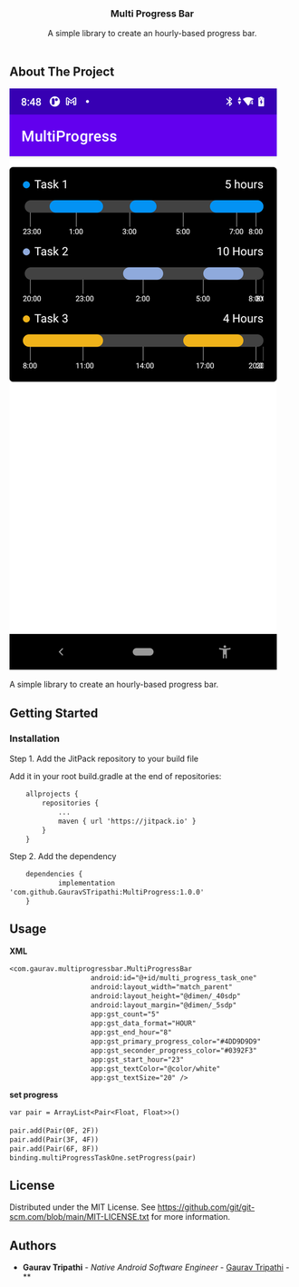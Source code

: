 <p align="center">
  <h3 align="center">Multi Progress Bar</h3>

  <p align="center">
    A simple library to create an hourly-based progress bar.
    <br/>
    <br/>
  </p>
</p>



## About The Project

![Screen Shot](https://github.com/GauravSTripathi/MultiProgress/blob/master/Screenshot_1.png)

A simple library to create an hourly-based progress bar.

## Getting Started


### Installation

Step 1. Add the JitPack repository to your build file

Add it in your root build.gradle at the end of repositories:
```
	allprojects {
		repositories {
			...
			maven { url 'https://jitpack.io' }
		}
	}
  ```
Step 2. Add the dependency
```
	dependencies {
	        implementation 'com.github.GauravSTripathi:MultiProgress:1.0.0'
	}
```
## Usage

**XML**
```
<com.gaurav.multiprogressbar.MultiProgressBar
                    android:id="@+id/multi_progress_task_one"
                    android:layout_width="match_parent"
                    android:layout_height="@dimen/_40sdp"
                    android:layout_margin="@dimen/_5sdp"
                    app:gst_count="5"
                    app:gst_data_format="HOUR"
                    app:gst_end_hour="8"
                    app:gst_primary_progress_color="#4DD9D9D9"
                    app:gst_seconder_progress_color="#0392F3"
                    app:gst_start_hour="23"
                    app:gst_textColor="@color/white"
                    app:gst_textSize="20" />
```

**set progress**
```
var pair = ArrayList<Pair<Float, Float>>()

pair.add(Pair(0F, 2F))
pair.add(Pair(3F, 4F))
pair.add(Pair(6F, 8F))
binding.multiProgressTaskOne.setProgress(pair)
```
## License

Distributed under the MIT License. See https://github.com/git/git-scm.com/blob/main/MIT-LICENSE.txt for more information.

## Authors

* **Gaurav Tripathi** - *Native Android Software Engineer* - [Gaurav Tripathi](https://github.com/GauravSTripathi) - **
